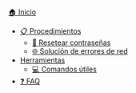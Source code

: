 [🏠 Inicio](Home)
- [📋 Procedimientos]()
  - [🔑 Resetear contraseñas](Procedimientos/Resetear-Contraseñas)
  - [🌐 Solución de errores de red](Procedimientos/Solucionar-Errores-Red)
- [Herramientas]()
  - [💻 Comandos útiles](Herramientas/Comandos-Utiles)
- [❓ FAQ](FAQ/Preguntas-Frecuentes)
